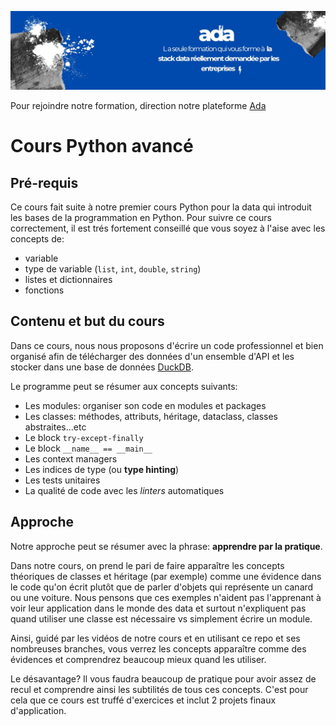 ![Ada, la seule formation qui vous forme à la stack data](images/ada.jpeg "Cours Python avancé Ada")

Pour rejoindre notre formation, direction notre plateforme [Ada](https://www.ada-study.com)

# Cours Python avancé

## Pré-requis
Ce cours fait suite à notre premier cours Python pour la data qui introduit les bases de la programmation en Python. Pour
suivre ce cours correctement, il est trés fortement conseillé que vous soyez à l'aise avec les concepts de:
- variable
- type de variable (`list`, `int`, `double`, `string`)
- listes et dictionnaires
- fonctions

## Contenu et but du cours
Dans ce cours, nous nous proposons d'écrire un code professionnel et bien organisé afin de télécharger des données d'un
ensemble d'API et les stocker dans une base de données [DuckDB](https://duckdb.org/). 

Le programme peut se résumer aux concepts suivants:
- Les modules: organiser son code en modules et packages
- Les classes: méthodes, attributs, héritage, dataclass, classes abstraites...etc
- Le block `try-except-finally`
- Le block `__name__ == __main__`
- Les context managers
- Les indices de type (ou __type hinting__)
- Les tests unitaires
- La qualité de code avec les _linters_ automatiques

## Approche
Notre approche peut se résumer avec la phrase: __apprendre par la pratique__.

Dans notre cours, on prend le pari de faire apparaître les concepts théoriques de classes et héritage (par exemple) comme
une évidence dans le code qu'on écrit plutôt que de parler d'objets qui représente un canard ou une voiture. Nous pensons
que ces exemples n'aident pas l'apprenant à voir leur application dans le monde des data et surtout n'expliquent pas quand
utiliser une classe est nécessaire vs simplement écrire un module.

Ainsi, guidé par les vidéos de notre cours et en utilisant ce repo et ses nombreuses branches, vous verrez les concepts
apparaître comme des évidences et comprendrez beaucoup mieux quand les utiliser.

Le désavantage? Il vous faudra beaucoup de pratique pour avoir assez de recul et comprendre ainsi les subtilités de tous 
ces concepts. C'est pour cela que ce cours est truffé d'exercices et inclut 2 projets finaux d'application.
